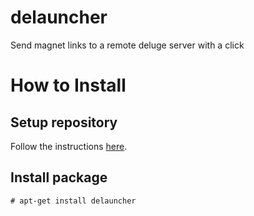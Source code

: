 # delauncher
Send magnet links to a remote deluge server with a click

# How to Install

## Setup repository

Follow the instructions [here](https://adelolmo.github.io).

## Install package
```
# apt-get install delauncher
```